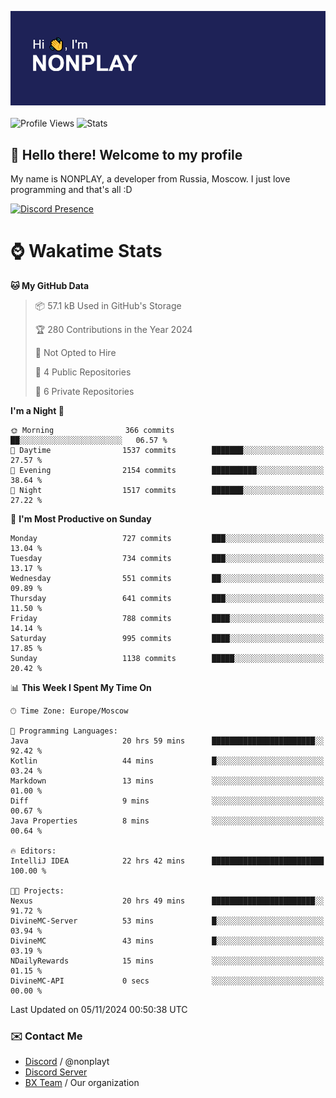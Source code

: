 ![Discord Presence](./header.png)
<br></br>
![Profile Views](https://komarev.com/ghpvc/?username=NONPLAYT&color=blue&style=for-the-badge)
![Stats](https://img.shields.io/badge/0%25-OPTIMIZED-orange?style=for-the-badge)


## :wave: Hello there! Welcome to my profile

My name is NONPLAY, a developer from Russia, Moscow. I just love programming and that's all :D

[![Discord Presence](https://lanyard.cnrad.dev/api/597087584090587177?showDisplayName=true)](https://discord.com/users/597087584090587177) 

# ⌚ Wakatime Stats

<!--START_SECTION:waka-->
**🐱 My GitHub Data** 

> 📦 57.1 kB Used in GitHub's Storage 
 > 
> 🏆 280 Contributions in the Year 2024
 > 
> 🚫 Not Opted to Hire
 > 
> 📜 4 Public Repositories 
 > 
> 🔑 6 Private Repositories 
 > 
**I'm a Night 🦉** 

```text
🌞 Morning                366 commits         ██░░░░░░░░░░░░░░░░░░░░░░░   06.57 % 
🌆 Daytime                1537 commits        ███████░░░░░░░░░░░░░░░░░░   27.57 % 
🌃 Evening                2154 commits        ██████████░░░░░░░░░░░░░░░   38.64 % 
🌙 Night                  1517 commits        ███████░░░░░░░░░░░░░░░░░░   27.22 % 
```
📅 **I'm Most Productive on Sunday** 

```text
Monday                   727 commits         ███░░░░░░░░░░░░░░░░░░░░░░   13.04 % 
Tuesday                  734 commits         ███░░░░░░░░░░░░░░░░░░░░░░   13.17 % 
Wednesday                551 commits         ██░░░░░░░░░░░░░░░░░░░░░░░   09.89 % 
Thursday                 641 commits         ███░░░░░░░░░░░░░░░░░░░░░░   11.50 % 
Friday                   788 commits         ████░░░░░░░░░░░░░░░░░░░░░   14.14 % 
Saturday                 995 commits         ████░░░░░░░░░░░░░░░░░░░░░   17.85 % 
Sunday                   1138 commits        █████░░░░░░░░░░░░░░░░░░░░   20.42 % 
```


📊 **This Week I Spent My Time On** 

```text
🕑︎ Time Zone: Europe/Moscow

💬 Programming Languages: 
Java                     20 hrs 59 mins      ███████████████████████░░   92.42 % 
Kotlin                   44 mins             █░░░░░░░░░░░░░░░░░░░░░░░░   03.24 % 
Markdown                 13 mins             ░░░░░░░░░░░░░░░░░░░░░░░░░   01.00 % 
Diff                     9 mins              ░░░░░░░░░░░░░░░░░░░░░░░░░   00.67 % 
Java Properties          8 mins              ░░░░░░░░░░░░░░░░░░░░░░░░░   00.64 % 

🔥 Editors: 
IntelliJ IDEA            22 hrs 42 mins      █████████████████████████   100.00 % 

🐱‍💻 Projects: 
Nexus                    20 hrs 49 mins      ███████████████████████░░   91.72 % 
DivineMC-Server          53 mins             █░░░░░░░░░░░░░░░░░░░░░░░░   03.94 % 
DivineMC                 43 mins             █░░░░░░░░░░░░░░░░░░░░░░░░   03.19 % 
NDailyRewards            15 mins             ░░░░░░░░░░░░░░░░░░░░░░░░░   01.15 % 
DivineMC-API             0 secs              ░░░░░░░░░░░░░░░░░░░░░░░░░   00.00 % 
```


 Last Updated on 05/11/2024 00:50:38 UTC
<!--END_SECTION:waka-->

### ✉️ Contact Me

- [Discord](https://discord.com/users/597087584090587177) / @nonplayt
- [Discord Server](https://discord.gg/p7cxhw7E2M)
- [BX Team](https://github.com/BX-Team) / Our organization
